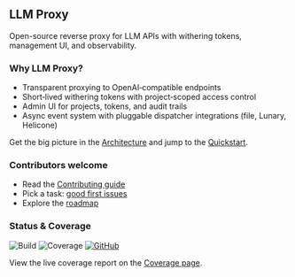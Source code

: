 <!-- Simple cross-page nav -->
<!-- Minima will render nav from _config.yml nav_pages; local inline nav not needed. -->

## LLM Proxy

Open-source reverse proxy for LLM APIs with withering tokens, management UI, and observability.

### Why LLM Proxy?

- Transparent proxying to OpenAI‑compatible endpoints
- Short‑lived withering tokens with project‑scoped access control
- Admin UI for projects, tokens, and audit trails
- Async event system with pluggable dispatcher integrations (file, Lunary, Helicone)

Get the big picture in the [Architecture](./architecture.md) and jump to the [Quickstart](./quickstart.md).

### Contributors welcome

- Read the [Contributing guide](./contributing.md)
- Pick a task: [good first issues](https://github.com/sofatutor/llm-proxy/issues?q=is%3Aissue+is%3Aopen+label%3A%22good+first+issue%22)
- Explore the [roadmap](../PLAN.md)

### Status & Coverage

<!-- Replace with real badges after CI wiring -->
![Build](https://img.shields.io/github/actions/workflow/status/sofatutor/llm-proxy/pages.yml?branch=main)
![Coverage](https://img.shields.io/badge/coverage-TBD-lightgrey)
[![GitHub](https://img.shields.io/badge/GitHub-Repo-black?logo=github)](https://github.com/sofatutor/llm-proxy)

View the live coverage report on the [Coverage page](./coverage/).


